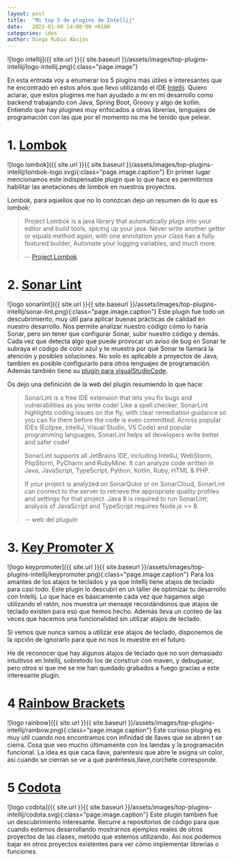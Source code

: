 ```yaml
---
layout: post
title:  "Mi top 5 de plugins de Intellij"
date:   2021-01-08 14:00:00 +0100
categories: ides
author: Diego Rubio Abujas
---
```


![logo intellij]({{ site.url }}{{ site.baseurl }}/assets/images/top-plugins-intellij/logo-intellij.png){:class="page.image"}

En esta entrada voy a enumerar los 5 plugins más útiles e interesantes que he encontrado en estos años que llevo utilizando el IDE [Intellij](https://www.jetbrains.com/es-es/idea/). Quiero aclarar, que estos plugines me han ayudado a mi en mi desarrollo como backend trabajando con Java, Spring Boot, Groovy y algo de kotlin. Entiendo que hay plugines muy enfocados a otras librerías, lenguajes de programación con las que por el momento no me he tenido que pelear.

# 1. [Lombok](https://plugins.jetbrains.com/plugin/6317-lombok)

![logo lombok]({{ site.url }}{{ site.baseurl }}/assets/images/top-plugins-intellij/lombok-logo.svg){:class="page.image.caption"} 
En primer lugar mencionamos este indispensable plugin que lo que hace es permitirnos habilitar las anotaciones de lombok en nuestros proyectos. 

Lombok, para aquellos que no lo conozcan dejo un resumen de lo que es lombok:

>Project Lombok is a java library that automatically plugs into your editor and build tools, spicing up your java.
Never write another getter or equals method again, with one annotation your class has a fully featured builder, Automate your logging variables, and much more.
>
> -- [Project Lombok]( https://projectlombok.org)

# 2. [Sonar Lint](https://plugins.jetbrains.com/plugin/7973-sonarlint)

![logo sonarlint]({{ site.url }}{{ site.baseurl }}/assets/images/top-plugins-intellij/sonar-lint.png){:class="page.image.caption"} 
Este plugin fue todo un descubrimiento, muy útil para aplicar buenas prácticas de calidad en nuestro desarrollo. Nos permite analizar nuestro código cómo lo haría Sonar, pero sin tener que configurar Sonar, subir nuestro código y demás. Cada vez que detecta algo que puede provocar un aviso de bug en Sonar te subraya el código de color azul y te muestra por qué Sonar te llamará la atención y posibles soluciones. No solo es aplicable a proyectos de Java, tambien es posible configurarlo para otros lenguajes de programación. Además también tiene su [plugin para visualStudioCode](https://www.sonarlint.org/vscode).

Os dejo una definición de la web del plugin resumiendo lo que hace:

> SonarLint is a free IDE extension that lets you fix bugs and vulnerabilities as you write code! Like a spell checker, SonarLint highlights coding issues on the fly, with clear remediation guidance so you can fix them before the code is even committed. Across popular IDEs (Eclipse, IntelliJ, Visual Studio, VS Code) and popular programming languages, SonarLint helps all developers write better and safer code!
>
>SonarLint supports all JetBrains IDE, including IntelliJ, WebStorm, PhpStorm, PyCharm and RubyMine. It can analyze code written in Java, JavaScript, TypeScript, Python, Kotlin, Ruby, HTML & PHP.
>
>If your project is analyzed on SonarQube or on SonarCloud, SonarLint can connect to the server to retrieve the appropriate quality profiles and settings for that project. Java 8 is required to run SonarLint; analysis of JavaScript and TypeScript requires Node.js >= 8.
> 
> -- web del pluguin

# 3. [Key Promoter X](https://plugins.jetbrains.com/plugin/9792-key-promoter-x)

![logo keypromoter]({{ site.url }}{{ site.baseurl }}/assets/images/top-plugins-intellij/keypromoter.png){:class="page.image.caption"} 
Para los amantes de los atajos te teclados y ya que Intellij tiene atajos de teclado para casi todo. Este plugin lo descubrí en un taller de optimizar tu desarrollo con Intellij. Lo que hace es básicamente cada vez que hagamos algo utilizando el ratón, nos muestra un mensaje recordándonos que atajos de teclado existen para eso que hemos hecho. Además lleva un conteo de las veces que hacemos una funcionalidad sin utilizar atajos de teclado. 

Si vemos que nunca vamos a utilizar ese atajos de teclado, disponemos de la opción de ignorarlo para que no nos lo muestre en el futuro.

He de reconocer que hay algunos atajos de teclado que no son demasiado intuitivos en Intellij, sobretodo los de construir con maven, y debuguear, pero otros si que me se me han quedado grabados a fuego gracias a este interesante plugin.

# 4 [Rainbow Brackets](https://plugins.jetbrains.com/plugin/10080-rainbow-brackets)

![logo rainbow]({{ site.url }}{{ site.baseurl }}/assets/images/top-plugins-intellij/rainbow.png){:class="page.image.caption"} 
Este curioso pluging es muy util cuando nos encontramos con infinidad de llaves que se abren t se cierra. Cosa que veo mucho últimamente con los lamdas y la programación funcional. La idea es que caca llave, parentesis que abre le asigna un color, asi cuando se cierran se ve a qué paréntesis,llave,corchete corresponde.

# 5 [Codota](https://plugins.jetbrains.com/plugin/7638-codota-ai-autocomplete-for-java-and-javascript)

![logo codota]({{ site.url }}{{ site.baseurl }}/assets/images/top-plugins-intellij/codota.svg){:class="page.image.caption"} 
Este plugin también fue un descubrimiento interesante. Recurre a repositorios de código para que cuando estemos desarrollando mostrarnos ejemplos reales de otros proyectos de las clases, metodo que estemos utilizando. Así nos podemos bajar en otros proyectos existentes para ver cómo implementar librerias o funciones.

